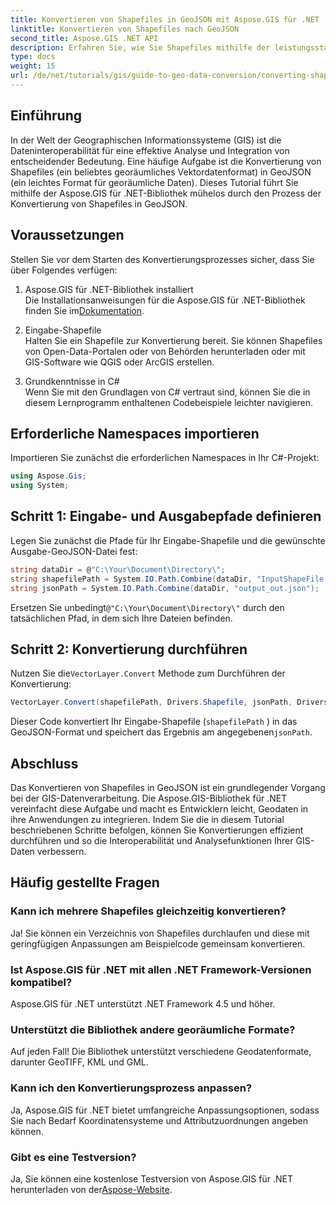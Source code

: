 ```yaml
---
title: Konvertieren von Shapefiles in GeoJSON mit Aspose.GIS für .NET
linktitle: Konvertieren von Shapefiles nach GeoJSON
second_title: Aspose.GIS .NET API
description: Erfahren Sie, wie Sie Shapefiles mithilfe der leistungsstarken Aspose.GIS-Bibliothek für .NET mühelos in das GeoJSON-Format konvertieren. Dieses umfassende Tutorial behandelt wichtige Voraussetzungen und schrittweise Codebeispiele.
type: docs
weight: 15
url: /de/net/tutorials/gis/guide-to-geo-data-conversion/converting-shapefile-to-geojson/
---
```

## Einführung

In der Welt der Geographischen Informationssysteme (GIS) ist die Dateninteroperabilität für eine effektive Analyse und Integration von entscheidender Bedeutung. Eine häufige Aufgabe ist die Konvertierung von Shapefiles (ein beliebtes georäumliches Vektordatenformat) in GeoJSON (ein leichtes Format für georäumliche Daten). Dieses Tutorial führt Sie mithilfe der Aspose.GIS für .NET-Bibliothek mühelos durch den Prozess der Konvertierung von Shapefiles in GeoJSON.

## Voraussetzungen
Stellen Sie vor dem Starten des Konvertierungsprozesses sicher, dass Sie über Folgendes verfügen:

1. Aspose.GIS für .NET-Bibliothek installiert  
    Die Installationsanweisungen für die Aspose.GIS für .NET-Bibliothek finden Sie im[Dokumentation](https://reference.aspose.com/gis/net/).

2. Eingabe-Shapefile  
   Halten Sie ein Shapefile zur Konvertierung bereit. Sie können Shapefiles von Open-Data-Portalen oder von Behörden herunterladen oder mit GIS-Software wie QGIS oder ArcGIS erstellen.

3. Grundkenntnisse in C#  
   Wenn Sie mit den Grundlagen von C# vertraut sind, können Sie die in diesem Lernprogramm enthaltenen Codebeispiele leichter navigieren.

## Erforderliche Namespaces importieren
Importieren Sie zunächst die erforderlichen Namespaces in Ihr C#-Projekt:
```csharp
using Aspose.Gis;
using System;
```

## Schritt 1: Eingabe- und Ausgabepfade definieren
Legen Sie zunächst die Pfade für Ihr Eingabe-Shapefile und die gewünschte Ausgabe-GeoJSON-Datei fest:
```csharp
string dataDir = @"C:\Your\Document\Directory\";
string shapefilePath = System.IO.Path.Combine(dataDir, "InputShapeFile.shp");
string jsonPath = System.IO.Path.Combine(dataDir, "output_out.json");
```
 Ersetzen Sie unbedingt`@"C:\Your\Document\Directory\"` durch den tatsächlichen Pfad, in dem sich Ihre Dateien befinden.

## Schritt 2: Konvertierung durchführen
 Nutzen Sie die`VectorLayer.Convert` Methode zum Durchführen der Konvertierung:
```csharp
VectorLayer.Convert(shapefilePath, Drivers.Shapefile, jsonPath, Drivers.GeoJson);
```
Dieser Code konvertiert Ihr Eingabe-Shapefile (`shapefilePath` ) in das GeoJSON-Format und speichert das Ergebnis am angegebenen`jsonPath`.

## Abschluss
Das Konvertieren von Shapefiles in GeoJSON ist ein grundlegender Vorgang bei der GIS-Datenverarbeitung. Die Aspose.GIS-Bibliothek für .NET vereinfacht diese Aufgabe und macht es Entwicklern leicht, Geodaten in ihre Anwendungen zu integrieren. Indem Sie die in diesem Tutorial beschriebenen Schritte befolgen, können Sie Konvertierungen effizient durchführen und so die Interoperabilität und Analysefunktionen Ihrer GIS-Daten verbessern.

## Häufig gestellte Fragen

### Kann ich mehrere Shapefiles gleichzeitig konvertieren?
Ja! Sie können ein Verzeichnis von Shapefiles durchlaufen und diese mit geringfügigen Anpassungen am Beispielcode gemeinsam konvertieren.

### Ist Aspose.GIS für .NET mit allen .NET Framework-Versionen kompatibel?
Aspose.GIS für .NET unterstützt .NET Framework 4.5 und höher.

### Unterstützt die Bibliothek andere georäumliche Formate?
Auf jeden Fall! Die Bibliothek unterstützt verschiedene Geodatenformate, darunter GeoTIFF, KML und GML.

### Kann ich den Konvertierungsprozess anpassen?
Ja, Aspose.GIS für .NET bietet umfangreiche Anpassungsoptionen, sodass Sie nach Bedarf Koordinatensysteme und Attributzuordnungen angeben können.

### Gibt es eine Testversion?
 Ja, Sie können eine kostenlose Testversion von Aspose.GIS für .NET herunterladen von der[Aspose-Website](https://releases.aspose.com/).